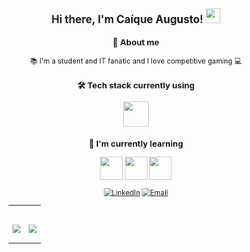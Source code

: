 
<h2 align="center">Hi there, I'm Caíque Augusto! <img src="https://github.com/piyushP7pravin/piyushP7pravin/blob/master/Hi.gif" width="29px"></h2>

<h3 align="center">🤔 About me  </h3> 
<p align="center">📚 I'm a student and IT fanatic and I love competitive gaming 💻</p>
      
<h3 align="center"> 🛠 Tech stack currently using</h3>

<p align="center"><code><a href="https://www.java.com/pt-BR/download/help/index.html" target="_blank"><img
height="50" src="https://www.vectorlogo.zone/logos/java/java-horizontal.svg"></a></code></p>

<h3 align="center"> 🌱 I'm currently learning</h3>
<p align="center">
<code><a href="https://angular.io/" target="_blank"><img height="45" src="https://upload.wikimedia.org/wikipedia/commons/thumb/c/cf/Angular_full_color_logo.svg/250px-Angular_full_color_logo.svg.png"></a></code>
<code><a href="https://developer.mozilla.org/pt-BR/docs/Web/JavaScript" target="_blank"><img height="45" src="https://upload.wikimedia.org/wikipedia/commons/thumb/9/99/Unofficial_JavaScript_logo_2.svg/1200px-Unofficial_JavaScript_logo_2.svg.png"></a></code>
<code><a href="https://aws.amazon.com/pt/what-is/sql/" target="_blank"><img height="45" src="https://pngimg.com/uploads/mysql/mysql_PNG11.png"></a></code>
<p align="center">
  <a href="https://br.linkedin.com/in/caique-augusto-braga"><img alt="LinkedIn" src="https://img.shields.io/badge/LinkedIn-Caíque%20Augusto-blue?style=flat-square&logo=linkedin"></a>
  <a href="mailto:caiquekola@gmail.com">
    <img alt="Email" src="https://img.shields.io/badge/Email-caiquekola@gmail.com-blue?style=flat-square&logo=gmail"></a>
</p>
</p>
<p align="center">
<table width="100%">
  <tr>
  <td width = "50%">
    <br>
    <p align = "center">
      <img align="center" src="https://github-readme-stats.vercel.app/api?username=Caiquekola&theme=radical&hide=prs,contribs"/>
    </p>
  </td>
  <td width = "50%">
    <br>
    <p align = "center">
      <img align="center" src="https://github-readme-stats.vercel.app/api/top-langs/?username=Caiquekola&theme=radical&count_private=true&layout=compact"/>
    </p>
  </td>

  </table>
</p>



  
  

  
  
